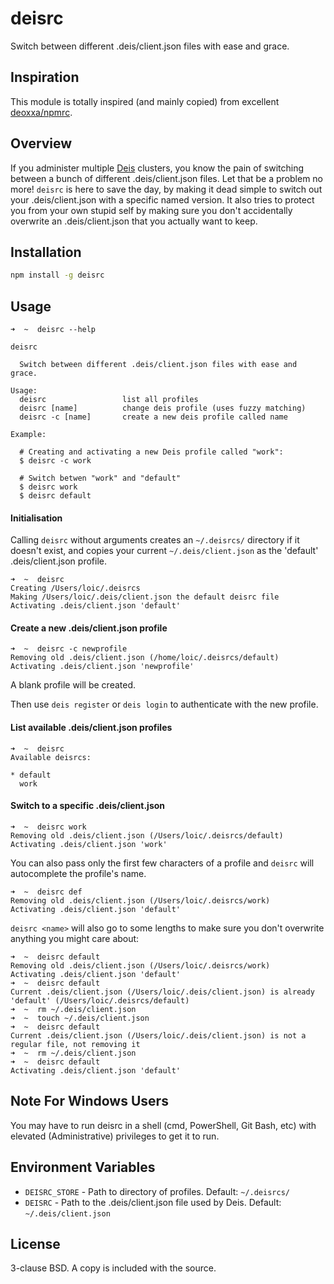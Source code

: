 deisrc
=====

Switch between different .deis/client.json files with ease and grace.

Inspiration
--------

This module is totally inspired (and mainly copied) from excellent [deoxxa/npmrc](https://github.com/deoxxa/npmrc).


Overview
--------

If you administer multiple [Deis](http://deis.io/) clusters, you know the pain
of switching between a bunch of different .deis/client.json files. Let that be a
problem no more! `deisrc` is here to save the day, by making it dead simple to
switch out your .deis/client.json with a specific named version. It also tries to protect
you from your own stupid self by making sure you don't accidentally overwrite an
.deis/client.json that you actually want to keep.


Installation
------------

``` sh
npm install -g deisrc
```

Usage
-----

```
➜  ~  deisrc --help

deisrc

  Switch between different .deis/client.json files with ease and grace.

Usage:
  deisrc                 list all profiles
  deisrc [name]          change deis profile (uses fuzzy matching)
  deisrc -c [name]       create a new deis profile called name

Example:

  # Creating and activating a new Deis profile called "work":
  $ deisrc -c work

  # Switch betwen "work" and "default"
  $ deisrc work
  $ deisrc default
```

#### Initialisation

Calling `deisrc` without arguments creates an `~/.deisrcs/` directory if it doesn't exist,
and copies your current `~/.deis/client.json` as the 'default' .deis/client.json profile.

```
➜  ~  deisrc
Creating /Users/loic/.deisrcs
Making /Users/loic/.deis/client.json the default deisrc file
Activating .deis/client.json 'default'
```

#### Create a new .deis/client.json profile

```
➜  ~  deisrc -c newprofile
Removing old .deis/client.json (/home/loic/.deisrcs/default)
Activating .deis/client.json 'newprofile'
```

A blank profile will be created.

Then use `deis register` or `deis login` to authenticate with the new profile.


#### List available .deis/client.json profiles

```
➜  ~  deisrc
Available deisrcs:

* default
  work
```

#### Switch to a specific .deis/client.json

```
➜  ~  deisrc work
Removing old .deis/client.json (/Users/loic/.deisrcs/default)
Activating .deis/client.json 'work'
```

You can also pass only the first few characters of a profile and `deisrc` will
autocomplete the profile's name.

```
➜  ~  deisrc def
Removing old .deis/client.json (/Users/loic/.deisrcs/work)
Activating .deis/client.json 'default'
```

`deisrc <name>` will also go to some lengths to make sure you don't overwrite
anything you might care about:

```
➜  ~  deisrc default
Removing old .deis/client.json (/Users/loic/.deisrcs/work)
Activating .deis/client.json 'default'
➜  ~  deisrc default  
Current .deis/client.json (/Users/loic/.deis/client.json) is already 'default' (/Users/loic/.deisrcs/default)
➜  ~  rm ~/.deis/client.json
➜  ~  touch ~/.deis/client.json
➜  ~  deisrc default
Current .deis/client.json (/Users/loic/.deis/client.json) is not a regular file, not removing it
➜  ~  rm ~/.deis/client.json
➜  ~  deisrc default
Activating .deis/client.json 'default'
```

Note For Windows Users
----------------------

You may have to run deisrc in a shell (cmd, PowerShell, Git Bash, etc) with
elevated (Administrative) privileges to get it to run.

Environment Variables
---------------------

* `DEISRC_STORE` - Path to directory of profiles. Default: `~/.deisrcs/`
* `DEISRC` - Path to the .deis/client.json file used by Deis. Default: `~/.deis/client.json`

License
-------

3-clause BSD. A copy is included with the source.
